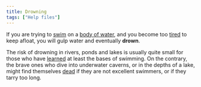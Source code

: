 ```yaml
---
title: Drowning
tags: ["Help files"]
---
```

If you are trying to [swim](swim "wikilink") on a [body of
water](waterways "wikilink"), and you become too
[tired](movement_points "wikilink") to keep afloat, you will gulp water
and eventually **drown**.

The risk of drowning in rivers, ponds and lakes is usually quite small
for those who have [learned](practice "wikilink") at least the bases of
swimming. On the contrary, the brave ones who dive into underwater
caverns, or in the depths of a lake, might find themselves
[dead](death "wikilink") if they are not excellent swimmers, or if they
tarry too long.
